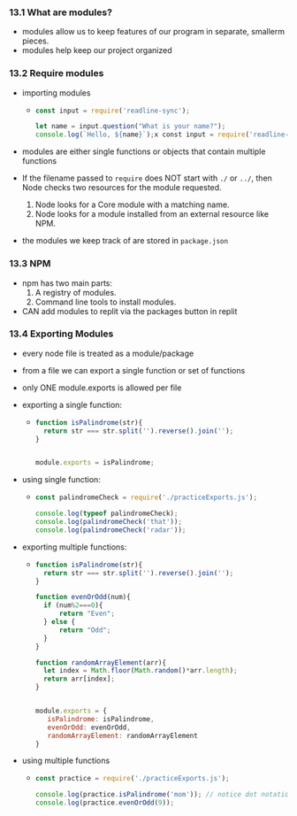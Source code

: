### 13.1 What are modules?

- modules allow us to keep features of our program in separate, smallerm pieces.
- modules help keep our project organized



### 13.2 Require modules

- importing modules

  - ```javascript
    const input = require('readline-sync');
    
    let name = input.question("What is your name?");
    console.log(`Hello, ${name}`);x const input = require('readline-sync');let name = input.question("What is your name?");console.log(`Hello, ${name}`);
    ```

- modules are either single functions or objects that contain multiple functions

- If the filename passed to `require` does NOT start with `./` or `../`, then Node checks two resources for the module requested.

  1. Node looks for a Core module with a matching name.
  2. Node looks for a module installed from an external resource like NPM.

- the modules we keep track of are stored in `package.json`



### 13.3 NPM

- npm has two main parts:
  1. A registry of modules.
  2. Command line tools to install modules.
- CAN add modules to replit via the packages button in replit



### 13.4 Exporting Modules

- every node file is treated as a module/package

- from a file we can export a single function or set of functions

- only ONE module.exports is allowed per file

- exporting a single function:

  - ```javascript
    function isPalindrome(str){
      return str === str.split('').reverse().join('');
    }
    
    
    module.exports = isPalindrome;
    ```

- using single function:

  - ```javascript
    const palindromeCheck = require('./practiceExports.js');
    
    console.log(typeof palindromeCheck);
    console.log(palindromeCheck('that'));
    console.log(palindromeCheck('radar'));
    ```

- exporting multiple functions:

  - ```javascript
    function isPalindrome(str){
      return str === str.split('').reverse().join('');
    }
    
    function evenOrOdd(num){
      if (num%2===0){
          return "Even";
      } else {
          return "Odd";
      }
    }
    
    function randomArrayElement(arr){
      let index = Math.floor(Math.random()*arr.length);
      return arr[index];
    }
    
    
    module.exports = {
       isPalindrome: isPalindrome,
       evenOrOdd: evenOrOdd,
       randomArrayElement: randomArrayElement
    }
    
    ```

- using multiple functions

  - ```javascript
    const practice = require('./practiceExports.js');
    
    console.log(practice.isPalindrome('mom')); // notice dot notation, as it's an object. could technically do  console.log(practice["isPalindrome"]("mom")); but dont do this way. it's ugly
    console.log(practice.evenOrOdd(9)); 
    
    ```

    



